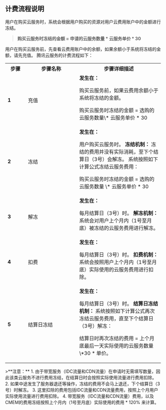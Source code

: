 ## 计费流程说明

用户在购买云服务时，系统会根据用户购买的资源对用户云费用账户中的金额进行冻结。
> **购买云服务时冻结的金额 = 申请的云服务数量 \* 云服务单价 \* 30**

用户在购买云服务前，先查看云费用账户中的余额，如果余额小于系统将冻结的金额，请先充值。
腾讯云服务的计费流程如下：

<table class="t">
<tbody><tr>
<th width="50">步骤
</th><th width="150">步骤名称
</th><th> 步骤详细描述
</th></tr>
<tr>
<td> <b>1</b>
</td><td>充值
</td><td> <b>发生在：</b><br>
<p>购买云服务前，如果云费用余额小于系统将冻结的金额。
</p><p>购买云服务时冻结的金额 = 选购的云服务数量\* 云服务单价 *  30
</p><p>

</td></tr>
<tr>
<td> <b>2</b>
</td><td> 冻结
</td><td> <b>发生在：</b><br>
<p>用户购买云服务时。
<b>冻结机制：</b>
冻结的费用并没有实际消耗，至下个结算日（3号）会解冻。
系统按照如下计算公式冻结云服务费用：
</p><p>购买云服务时冻结的金额 = 选购的云服务数量 \* 云服务单价 * 30

</td></tr>
<tr>
<td> <b>3</b>
</td><td>解冻
</td><td>  <b>发生在：</b><br>
<p>每月结算日（3号）时。
<b>解冻机制：</b>
系统会对用户上个月内（1号至月底）被冻结的云服务费用进行解冻。

</td></tr>
<tr>
<td> <b>4</b>
</td><td>扣费
</td><td><b>发生在：</b>
<p>每月结算日（3号）时。
<b>扣费机制：</b>
系统会按照用户上个月内（1号至月底）实际使用的云服务费用进行扣除。

</td></tr>
<tr>
<td> <b>5</b>
</td><td>结算日冻结
</td><td> <b>发生在：</b>
<p>每月结算日（3号）时。
<b>结算日冻结机制：</b>
系统按照如下计算公式再次冻结云服务费用，直至下个结算日（3号）解冻：
</p><p>结算日时再次冻结的费用 = 上个月底最后一天实际使用的云服务数量\*30 * 单价。
<p>

</td></tr></tbody></table>
>**注意：**
1. 由于带宽服务（IDC流量和CDN流量）在申请时无需填写数量，因此该类云服务不进行费用冻结，在结算日时会按照实际使用流量进行费用扣除。
2. 如果中途发生了服务器退还等操作，冻结的费用不会马上退还，下个结算日（3号）时解冻。
3. 这里扣除的费用包括IDC流量和CDN流量费用，按照上个月用户实际使用流量进行费用扣除。
4. 带宽服务（IDC流量和CDN流量）费用，以及CMEM的费用冻结按照上个月内（1号至月底）实际使用的费用 * 120% 来计算。
